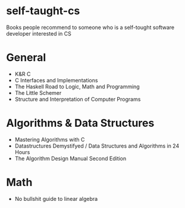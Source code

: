 self-taught-cs
==============

Books people recommend to someone who is a self-tought software developer interested in CS 


# General

- K&R C
- C Interfaces and Implementations
- The Haskell Road to Logic, Math and Programming
- The Little Schemer
- Structure and Interpretation of Computer Programs


# Algorithms & Data Structures

- Mastering Algorithms with C
- Datastructures Demystifyed / Data Structures and Algorithms in 24 Hours
- The Algorithm Design Manual Second Edition

# Math

- No bullshit guide to linear algebra
